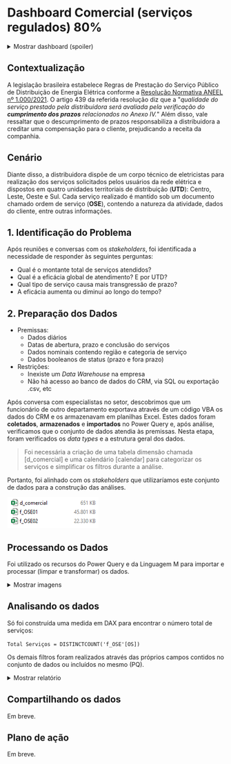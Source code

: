 # Dashboard Comercial (serviços regulados) 80%
<details>
  <summary>Mostrar dashboard (spoiler)</summary>
  
  <img src="/assets/servicos-regulados/dash_comercial_regulados.png" alt="Dashboard Comercial - Serviços Regulados" style="height: 1200px, width: 1280px" />
  
</details>

## Contextualização
A legislação brasileira estabelece Regras de Prestação do Serviço Público de Distribuição de Energia Elétrica conforme a  [Resolução Normativa ANEEL nº 1.000/2021](https://www2.aneel.gov.br/cedoc/ren20211000.pdf). O artigo 439 da referida resolução diz que a "_qualidade do serviço prestado pela distribuidora será avaliada pela verificação do **cumprimento dos prazos** relacionados no Anexo IV._" Além disso, vale ressaltar que o descumprimento de prazos responsabiliza a distribuidora a creditar uma compensação para o cliente, prejudicando a receita da companhia.

## Cenário
Diante disso, a distribuidora dispõe de um corpo técnico de eletricistas para realização dos serviços solicitados pelos usuários da rede elétrica e dispostos em quatro unidades territoriais de distribuição (**UTD**): Centro, Leste, Oeste e Sul. Cada serviço realizado é mantido sob um documento chamado ordem de serviço (**OSE**), contendo a natureza da atividade, dados do cliente, entre outras informações.

## 1. Identificação do Problema
Após reuniões e conversas com os _stakeholders_, foi identificada a necessidade de responder às seguintes perguntas:
- Qual é o montante total de serviços atendidos?
- Qual é a eficácia global de atendimento? E por UTD?
- Qual tipo de serviço causa mais transgressão de prazo?
- A eficácia aumenta ou diminui ao longo do tempo?

## 2. Preparação dos Dados
  - Premissas:
    - Dados diários
    - Datas de abertura, prazo e conclusão do serviços
    - Dados nominais contendo região e categoria de serviço
    - Dados booleanos de status (prazo e fora prazo)
  - Restrições:
    - Inexiste um _Data Warehouse_ na empresa
    - Não há acesso ao banco de dados do CRM, via SQL ou exportação .csv, etc
  
  Após conversa com especialistas no setor, descobrimos que um funcionário de outro departamento exportava através de um código VBA os dados do CRM e os armazenavam em planilhas Excel. Estes dados foram **coletados**, **armazenados** e **importados** no Power Query e, após análise, verificamos que o conjunto de dados atendia às premissas. Nesta etapa, foram verificados os _data types_ e a estrutura geral dos dados.

> Foi necessária a criação de uma tabela dimensão chamada [d_comercial] e uma calendário [calendar] para categorizar os serviços e simplificar os filtros durante a análise.

Portanto, foi alinhado com os _stakeholders_ que utilizaríamos este conjunto de dados para a construção das análises.

<img src="/assets/servicos-regulados/dados_resolução_1000.png" alt="Conjunto de dados"/>

## Processando os Dados
Foi utilizado os recursos do Power Query e da Linguagem M para importar e processar (limpar e transformar) os dados.
<details>
  <summary>Mostrar imagens</summary>
  
  ### Código em M:
  
  <img src="/assets/servicos-regulados/M_code.png" alt="Código em M"/>

  ### Dados no Power Query e as etapas aplicadas:
  
  <img src="/assets/servicos-regulados/PQ_import.png" alt="Power Query"/>

  Modelo de dados:
  
  <img src="/assets/servicos-regulados/model.png" alt="Data Model"/>
  
</details>

## Analisando os dados
Só foi construída uma medida em DAX para encontrar o número total de serviços:

```Total Serviços = DISTINCTCOUNT('f_OSE'[OS])```

Os demais filtros foram realizados através das próprios campos contidos no conjunto de dados ou incluídos no mesmo (PQ).

<details>
  <summary>Mostrar relatório</summary>
  
  <img src="/assets/servicos-regulados/dash_comercial_regulados.png" alt="Dashboard Comercial - Serviços Regulados" style="height: 1200px, width: 1280px" />
  
</details>

## Compartilhando os dados

Em breve.

## Plano de ação

Em breve.
